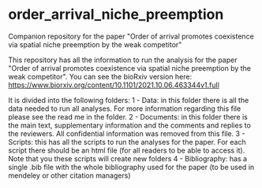 # order_arrival_niche_preemption
Companion repository for the paper "Order of arrival promotes coexistence via spatial niche preemption by the weak competitor"

This repository has all the information to run the analysis for the paper "Order of arrival promotes coexistence via spatial niche preemption by the weak competitor". You can see the bioRxiv version here: https://www.biorxiv.org/content/10.1101/2021.10.06.463344v1.full

It is divided into the following folders:
1 - Data: in this folder there is all the data needed to run all analyses. For more information regarding this file please see the read me in the folder.
2 - Documents: in this folder there is the main text, supplementary information and the comments and replies to the reviewers. All confidential information was removed from this file.
3 - Scripts: this has all the scripts to run the analyses for the paper. For each script there should be an html file (for all readers to be able to access it). Note that you these scripts will create new folders
4 - Bibliography: has a single .bib file with the whole bibliography used for the paper (to be used in mendeley or other citation managers)


